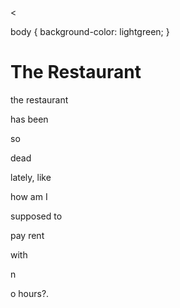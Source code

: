 <<!DOCTYPE html>
<html>
<head>
</head>
<body>
 body {
  background-color: lightgreen;
}

<h1>The Restaurant</h1>
<p>the restaurant </P>
<p>has been</P>
<p>so</P>
<p>dead 
<p>lately, like</P>

<p>how am I </P>
<p>supposed to </P>
<p>pay rent</P>
<p>with</P>
n<p>o hours?.</p>



</body>
</html>

